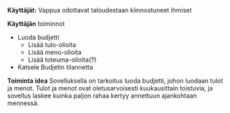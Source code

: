   **Käyttäjät:** Vappua odottavat taloudestaan kiinnostuneet ihmiset
  
**Käyttäjän** toiminnot
  - Luoda budjetti
    - Lisää tulo-olioita
    - Lisää meno-olioita
    - Lisää toteuma-olioita(?)
  - Katsele Budjetin tilannetta
 
**Toiminta idea**
  Sovelluksella on tarkoitus luoda budjetti, johon luodaan tulot ja menot. 
  Tulot ja menot ovat oletusarvoisesti kuukausittain toistuvia, ja sovellus laskee kuinka paljon rahaa kertyy
  annettuun ajankohtaan mennessä.
